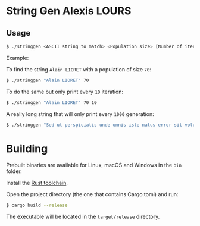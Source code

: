 # String Gen Alexis LOURS

## Usage

```sh
$ ./stringgen <ASCII string to match> <Population size> [Number of iterations to skip]
```

Example:

To find the string `Alain LIORET` with a population of size `70`:
```sh
$ ./stringgen "Alain LIORET" 70
```

To do the same but only print every `10` iteration:
```sh
$ ./stringgen "Alain LIORET" 70 10
```

A really long string that will only print every `1000` generation:
```sh
$ ./stringgen "Sed ut perspiciatis unde omnis iste natus error sit voluptatem accusantium doloremque laudantium, totam rem aperiam, eaque ipsa quae ab illo inventore veritatis et quasi architecto beatae vitae dicta sunt explicabo. Nemo enim ipsam voluptatem quia voluptas sit aspernatur aut odit aut fugit, sed quia consequuntur magni dolores eos qui ratione voluptatem sequi nesciunt. Neque porro quisquam est, qui dolorem ipsum quia dolor sit amet, consectetur, adipisci velit, sed quia non numquam eius modi tempora incidunt ut labore et dolore magnam aliquam quaerat voluptatem. Ut enim ad minima veniam, quis nostrum exercitationem ullam corporis suscipit laboriosam, nisi ut aliquid ex ea commodi consequatur? Quis autem vel eum iure reprehenderit qui in ea voluptate velit esse quam nihil molestiae consequatur, vel illum qui dolorem eum fugiat quo voluptas nulla pariatur?" 70 1000
``` 

# Building

Prebuilt binaries are available for Linux, macOS and Windows in the `bin` folder.

Install the [Rust toolchain](https://www.rust-lang.org/tools/install).

Open the project directory (the one that contains Cargo.toml) and run:
```sh
$ cargo build --release
```
The executable will be located in the `target/release` directory.